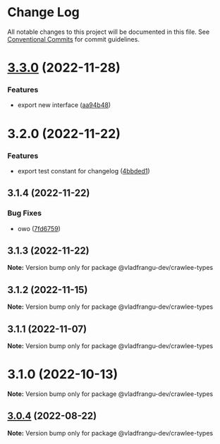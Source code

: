 # Change Log

All notable changes to this project will be documented in this file.
See [Conventional Commits](https://conventionalcommits.org) for commit guidelines.

# [3.3.0](https://github.com/apify/crawlee/compare/v3.2.0...v3.3.0) (2022-11-28)


### Features

* export new interface ([aa94b48](https://github.com/apify/crawlee/commit/aa94b48227c850187fd7d7dde3a41c7cdc63466c))





# 3.2.0 (2022-11-22)


### Features

* export test constant for changelog ([4bbded1](https://github.com/apify/crawlee/commit/4bbded1dd12fb654f773ab9fd68ac6b1acec4851))





## 3.1.4 (2022-11-22)


### Bug Fixes

* owo ([7fd6759](https://github.com/apify/crawlee/commit/7fd67591da1b0296628d92dc38527930bbead22f))





## 3.1.3 (2022-11-22)

**Note:** Version bump only for package @vladfrangu-dev/crawlee-types





## 3.1.2 (2022-11-15)

**Note:** Version bump only for package @vladfrangu-dev/crawlee-types





## 3.1.1 (2022-11-07)

**Note:** Version bump only for package @vladfrangu-dev/crawlee-types





# 3.1.0 (2022-10-13)

**Note:** Version bump only for package @vladfrangu-dev/crawlee-types





## [3.0.4](https://github.com/apify/crawlee/compare/v3.0.3...v3.0.4) (2022-08-22)

**Note:** Version bump only for package @vladfrangu-dev/crawlee-types

